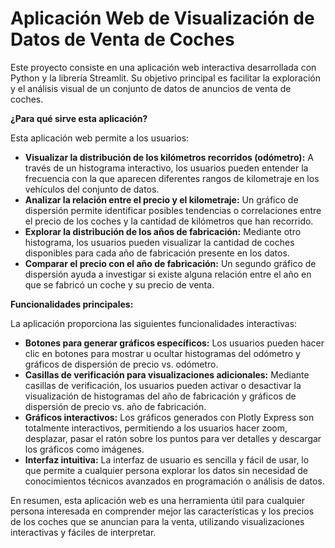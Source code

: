 # Aplicación Web de Visualización de Datos de Venta de Coches

Este proyecto consiste en una aplicación web interactiva desarrollada con Python y la librería Streamlit. Su objetivo principal es facilitar la exploración y el análisis visual de un conjunto de datos de anuncios de venta de coches.

**¿Para qué sirve esta aplicación?**

Esta aplicación web permite a los usuarios:

* **Visualizar la distribución de los kilómetros recorridos (odómetro):** A través de un histograma interactivo, los usuarios pueden entender la frecuencia con la que aparecen diferentes rangos de kilometraje en los vehículos del conjunto de datos.
* **Analizar la relación entre el precio y el kilometraje:** Un gráfico de dispersión permite identificar posibles tendencias o correlaciones entre el precio de los coches y la cantidad de kilómetros que han recorrido.
* **Explorar la distribución de los años de fabricación:** Mediante otro histograma, los usuarios pueden visualizar la cantidad de coches disponibles para cada año de fabricación presente en los datos.
* **Comparar el precio con el año de fabricación:** Un segundo gráfico de dispersión ayuda a investigar si existe alguna relación entre el año en que se fabricó un coche y su precio de venta.

**Funcionalidades principales:**

La aplicación proporciona las siguientes funcionalidades interactivas:

* **Botones para generar gráficos específicos:** Los usuarios pueden hacer clic en botones para mostrar u ocultar histogramas del odómetro y gráficos de dispersión de precio vs. odómetro.
* **Casillas de verificación para visualizaciones adicionales:** Mediante casillas de verificación, los usuarios pueden activar o desactivar la visualización de histogramas del año de fabricación y gráficos de dispersión de precio vs. año de fabricación.
* **Gráficos interactivos:** Los gráficos generados con Plotly Express son totalmente interactivos, permitiendo a los usuarios hacer zoom, desplazar, pasar el ratón sobre los puntos para ver detalles y descargar los gráficos como imágenes.
* **Interfaz intuitiva:** La interfaz de usuario es sencilla y fácil de usar, lo que permite a cualquier persona explorar los datos sin necesidad de conocimientos técnicos avanzados en programación o análisis de datos.

En resumen, esta aplicación web es una herramienta útil para cualquier persona interesada en comprender mejor las características y los precios de los coches que se anuncian para la venta, utilizando visualizaciones interactivas y fáciles de interpretar.
